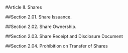 #Article II. Shares

##Section 2.01. Share Issuance.

##Section 2.02. Share Ownership.

##Section 2.03. Share Receipt and Disclosure Document

##Section 2.04. Prohibition on Transfer of Shares
